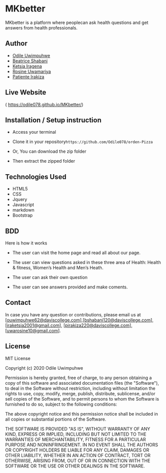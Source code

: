 # MKbetter
MKbetter is a platform where peoplecan ask health questions and get answers from health professionals.

## Author

* [Odile Uwimpuhwe](https://github.com/Odile078) 
* [Beatrice Shabani](https://github.com/beatrice120)
* [Ketsia Iragena](https://github.com/Ketsia-a)
* [Rosine Uwamariya](https://github.com/tacha1)
* [Patiente Irakiza](https://github.com/Patiente)


## Live Website
( https://odile078.github.io/MKbetter/)


## Installation / Setup instruction
* Access your terminal

* Clone  it in  your repository```https://github.com/Odile078/orden-Pizza```

* Or, You can download the zip folder

* Then extract the zipped folder 

## Technologies Used

* HTML5
* CSS
* Jquery
* Javascript
* markdown
* Bootstrap


## BDD
Here is how it works

* The user can visit the home page and read all about our page.      


* The user can view questions asked in these three area of Health: 
Health & fitness, Women’s Health and Men’s Heath.  

* The user can ask their own question                                               
        
* The user can see answers provided and make coments.



## Contact

In case you have any question or contributions, please email us at [ouwimpuhwe62@daviscollege.com],[bshabani120@daviscollege.com], [iraketsia2001@gmail.com], [pirakiza220@daviscollege.com], [uwarosine10@gmail.com].

## License

MIT License

Copyright (c) 2020 Odile Uwimpuhwe

Permission is hereby granted, free of charge, to any person obtaining a copy
of this software and associated documentation files (the "Software"), to deal
in the Software without restriction, including without limitation the rights
to use, copy, modify, merge, publish, distribute, sublicense, and/or sell
copies of the Software, and to permit persons to whom the Software is
furnished to do so, subject to the following conditions:

The above copyright notice and this permission notice shall be included in all
copies or substantial portions of the Software.

THE SOFTWARE IS PROVIDED "AS IS", WITHOUT WARRANTY OF ANY KIND, EXPRESS OR
IMPLIED, INCLUDING BUT NOT LIMITED TO THE WARRANTIES OF MERCHANTABILITY,
FITNESS FOR A PARTICULAR PURPOSE AND NONINFRINGEMENT. IN NO EVENT SHALL THE
AUTHORS OR COPYRIGHT HOLDERS BE LIABLE FOR ANY CLAIM, DAMAGES OR OTHER
LIABILITY, WHETHER IN AN ACTION OF CONTRACT, TORT OR OTHERWISE, ARISING FROM,
OUT OF OR IN CONNECTION WITH THE SOFTWARE OR THE USE OR OTHER DEALINGS IN THE
SOFTWARE.